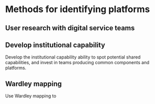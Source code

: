 <!-- TITLE: Identifying Platforms -->
<!-- SUBTITLE: A quick summary of Identifying Platforms -->

# Methods for identifying platforms

## User research with digital service teams

## Develop institutional capability

Develop the institutional capability ability to spot potential shared capabilities, and invest in teams producing common components and platforms.

## Wardley mapping

Use Wardley mapping to 